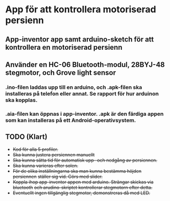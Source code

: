 # App för att kontrollera motoriserad persienn

## App-inventor app samt arduino-sketch för att kontrollera en motoriserad persienn
## Använder en HC-06 Bluetooth-modul, 28BYJ-48 stegmotor, och Grove light sensor

### .ino-filen laddas upp till en arduino, och .apk-filen ska installeras på telefon eller annat. Se rapport för hur arduinon ska kopplas.
### .aia-filen kan öppnas i app-inventor. .apk är den färdiga appen som kan installeras på ett Android-operativsystem.

## TODO (Klart)
- ~~Kod för alla 5 profiler.~~
- ~~Ska kunna justera persiennen manuellt~~
- ~~Ska kunna sätta tid för automatisk upp- och nedgång av persiennen.~~
- ~~Ska kunna varieras efter solen.~~
- ~~För de olika inställningarna ska man kunna bestämma höjden persiennen~~
~~ställer sig vid. Görs med slider.~~
- ~~Koppla ihop app-inventor appen med arduino. Strängar skickas via bluetooth~~
~~och arudino-skriptet kontrollerar stegmotorn efter detta.~~
-  ~~Eventuellt ingen tillgänglig stegmotor, demonstreras då med LED.~~

